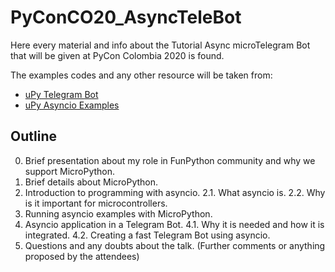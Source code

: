 # PyConCO20_AsyncTeleBot
Here every material and info about the Tutorial Async microTelegram Bot that will be given at PyCon Colombia 2020 is found.

The examples codes and any other resource will be taken from:
* [uPy Telegram Bot](https://github.com/FunPythonEC/uPy_TelegramBot)
* [uPy Asyncio Examples](https://github.com/FunPythonEC/Ejemplos_uPy/tree/master/asyncio)


## Outline

0. Brief presentation about my role in FunPython community and why we support MicroPython.
1. Brief details about MicroPython.
2. Introduction to programming with asyncio.
	2.1. What asyncio is.
	2.2. Why is it important for microcontrollers.
3. Running asyncio examples with MicroPython.
4. Asyncio application in a Telegram Bot.
	4.1. Why it is needed and how it is integrated.
	4.2. Creating a fast Telegram Bot using asyncio.
5. Questions and any doubts about the talk. (Further comments or anything proposed by the attendees)
